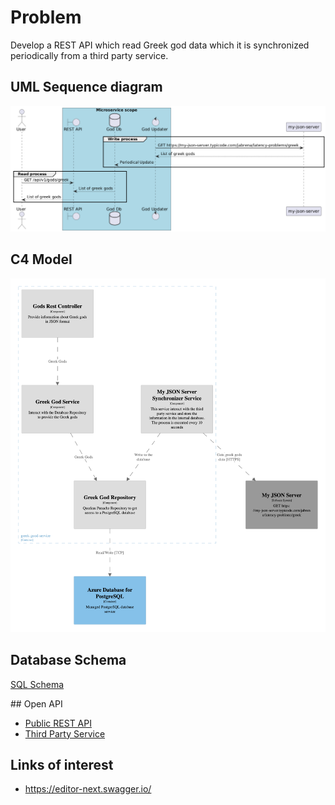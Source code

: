 # Problem

Develop a REST API which read Greek god data which it is synchronized periodically from a third party service.

## UML Sequence diagram

![](./uml-sequence-diagram.png)

## C4 Model

![](./structurizr-1-Component-001.png)

## Database Schema

[SQL Schema](./schema.sql)

## Open API

- [Public REST API](./greekController-oas.yaml)
- [Third Party Service](./my-json-server-oas.yaml)

## Links of interest

- https://editor-next.swagger.io/